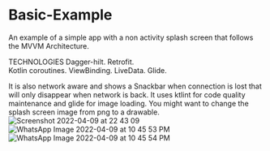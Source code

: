 # Basic-Example
An example of a simple app with a non activity splash screen that follows the MVVM Architecture. 

TECHNOLOGIES
Dagger-hilt.
Retrofit.  
Kotlin coroutines. 
ViewBinding. 
LiveData.
Glide.

It is also network aware and shows a Snackbar when connection is lost that will only disappear when network is back. 
It uses ktlint for code quality maintenance and glide for image loading.
You might want to change the splash screen image from png to a drawable. ![Screenshot 2022-04-09 at 22 43 09](https://user-images.githubusercontent.com/74045955/162592503-42534ebe-34b3-4c3f-8fba-67c33546ad06.png)
![WhatsApp Image 2022-04-09 at 10 45 53 PM](https://user-images.githubusercontent.com/74045955/162592549-c4ae059c-9614-436e-94f9-645c165ae128.jpeg)
![WhatsApp Image 2022-04-09 at 10 45 54 PM](https://user-images.githubusercontent.com/74045955/162592551-6a091319-af00-472d-a4c5-9dd4545c72e6.jpeg)
